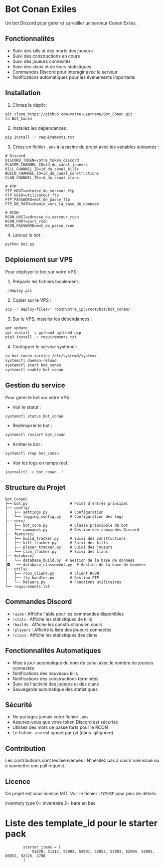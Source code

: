 # Bot Conan Exiles

Un bot Discord pour gérer et surveiller un serveur Conan Exiles.

## Fonctionnalités

- Suivi des kills et des morts des joueurs
- Suivi des constructions en cours
- Suivi des joueurs connectés
- Suivi des clans et de leurs statistiques
- Commandes Discord pour interagir avec le serveur
- Notifications automatiques pour les événements importants

## Installation

1. Clonez le dépôt :
```bash
git clone https://github.com/votre-username/Bot_Conan.git
cd Bot_Conan
```

2. Installez les dépendances :
```bash
pip install -r requirements.txt
```

3. Créez un fichier `.env` à la racine du projet avec les variables suivantes :
```env
# Discord
DISCORD_TOKEN=votre_token_discord
PLAYER_CHANNEL_ID=id_du_canal_joueurs
KILL_CHANNEL_ID=id_du_canal_kills
BUILD_CHANNEL_ID=id_du_canal_constructions
CLAN_CHANNEL_ID=id_du_canal_clans

# FTP
FTP_HOST=adresse_du_serveur_ftp
FTP_USER=utilisateur_ftp
FTP_PASSWORD=mot_de_passe_ftp
FTP_DB_PATH=chemin_vers_la_base_de_donnees

# RCON
RCON_HOST=adresse_du_serveur_rcon
RCON_PORT=port_rcon
RCON_PASSWORD=mot_de_passe_rcon
```

4. Lancez le bot :
```bash
python bot.py
```

## Déploiement sur VPS

Pour déployer le bot sur votre VPS :

1. Préparer les fichiers localement :
```powershell
./deploy.ps1
```

2. Copier sur le VPS :
```bash
scp -r Deploy-files/* root@votre_ip:/root/bot/bot_conan/
```

3. Sur le VPS, installer les dépendances :
```bash
apt update
apt install -y python3 python3-pip
pip3 install -r requirements.txt
```

4. Configurer le service systemd :
```bash
cp bot_conan.service /etc/systemd/system/
systemctl daemon-reload
systemctl start bot_conan
systemctl enable bot_conan
```

## Gestion du service

Pour gérer le bot sur votre VPS :

- Voir le statut :
```bash
systemctl status bot_conan
```

- Redémarrer le bot :
```bash
systemctl restart bot_conan
```

- Arrêter le bot :
```bash
systemctl stop bot_conan
```

- Voir les logs en temps réel :
```bash
journalctl -u bot_conan -f
```

## Structure du Projet

```
Bot_Conan/
├── bot.py                   # Point d'entrée principal
├── config/
│   ├── settings.py          # Configuration
│   └── logging_config.py    # Configuration des logs
├── core/
│   ├── bot_core.py          # Classe principale du bot
│   └── commands.py          # Gestion des commandes Discord
├── features/
│   ├── build_tracker.py     # Suivi des constructions
│   ├── kill_tracker.py      # Suivi des kills
│   ├── player_tracker.py    # Suivi des joueurs
│   └── clan_tracker.py      # Suivi des clans
├── database/
│   └── database_build.py  # Gestion de la base de données
|◘   ── database_classement.py  # Gestion de la base de données
├── utils/
│   ├── rcon_client.py       # Client RCON
│   ├── ftp_handler.py       # Gestion FTP
│   └── helpers.py           # Fonctions utilitaires
└── requirements.txt
```

## Commandes Discord

- `!aide` : Affiche l'aide pour les commandes disponibles
- `!stats` : Affiche les statistiques de kills
- `!builds` : Affiche les constructions en cours
- `!players` : Affiche la liste des joueurs connectés
- `!clans` : Affiche les statistiques des clans

## Fonctionnalités Automatiques

- Mise à jour automatique du nom du canal avec le nombre de joueurs connectés
- Notifications des nouveaux kills
- Notifications des constructions terminées
- Suivi de l'activité des joueurs et des clans
- Sauvegarde automatique des statistiques

## Sécurité

- Ne partagez jamais votre fichier `.env`
- Assurez-vous que votre token Discord est sécurisé
- Utilisez des mots de passe forts pour le RCON
- Le fichier `.env` est ignoré par git (dans .gitignore)

## Contribution

Les contributions sont les bienvenues ! N'hésitez pas à ouvrir une issue ou à soumettre une pull request.

## Licence

Ce projet est sous licence MIT. Voir le fichier `LICENSE` pour plus de détails.

inventory type 0= inventaire 2= bare en bas


 # Liste des template_id pour le starter pack
            starter_items = [
                51020, 51312, 53002, 52001, 52002, 52003, 52004, 52005, 80852, 92226, 2708
            ]